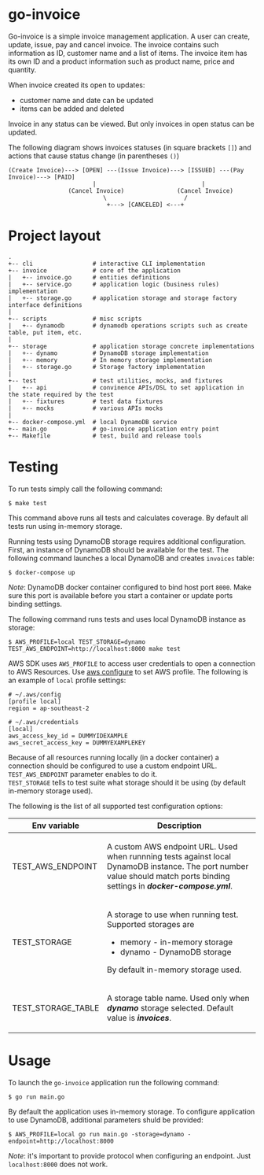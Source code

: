 # go-invoice

Go-invoice is a simple invoice management application. A user can create, update, issue, pay and cancel invoice.
The invoice contains such information as ID, customer name and a list of items. The invoice item has its own ID and a product information such as product name, price and quantity.

When invoice created its open to updates:
- customer name and date can be updated
- items can be added and deleted

Invoice in any status can be viewed. But only invoices in open status can be updated.

The following diagram shows invoices statuses (in square brackets `[]`) and actions that cause status change (in parentheses `()`)
```
(Create Invoice)---> [OPEN] ---(Issue Invoice)---> [ISSUED] ---(Pay Invoice)---> [PAID]
                        |                              |
                 (Cancel Invoice)               (Cancel Invoice)
                           \                      /
                            +---> [CANCELED] <---+
```

# Project layout
```
.
+-- cli                 # interactive CLI implementation
+-- invoice             # core of the application
|   +-- invoice.go      # entities definitions
|   +-- service.go      # application logic (business rules) implementation
|   +-- storage.go      # application storage and storage factory interface definitions
|
+-- scripts             # misc scripts
|   +-- dynamodb        # dynamodb operations scripts such as create table, put item, etc.
|
+-- storage             # application storage concrete implementations
|   +-- dynamo          # DynamoDB storage implementation
|   +-- memory          # In memory storage implementation
|   +-- storage.go      # Storage factory implementation
|
+-- test                # test utilities, mocks, and fixtures
|   +-- api             # convinence APIs/DSL to set application in the state required by the test
|   +-- fixtures        # test data fixtures
|   +-- mocks           # various APIs mocks
|
+-- docker-compose.yml  # local DynamoDB service
+-- main.go             # go-invoice application entry point
+-- Makefile            # test, build and release tools
```

# Testing
To run tests simply call the following command:
```
$ make test
```

This command above runs all tests and calculates coverage. By default all tests run using in-memory storage.

Running tests using DynamoDB storage requires additional configuration. First, an instance of DynamoDB should be available for the test. The following command launches a local DynamoDB and creates `invoices` table:
```
$ docker-compose up
```
_Note_: DynamoDB docker container configured to bind host port `8000`. Make sure this port is available before you start a container or update ports binding settings.

The following command runs tests and uses local DynamoDB instance as storage:
```
$ AWS_PROFILE=local TEST_STORAGE=dynamo TEST_AWS_ENDPOINT=http://localhost:8000 make test
```
AWS SDK uses `AWS_PROFILE` to access user credentials to open a connection to AWS Resources. Use [aws configure](https://docs.aws.amazon.com/cli/latest/userguide/cli-configure-files.html) to set AWS profile. The following is an example of `local` profile settings:
```
# ~/.aws/config
[profile local]
region = ap-southeast-2

# ~/.aws/credentials
[local]
aws_access_key_id = DUMMYIDEXAMPLE
aws_secret_access_key = DUMMYEXAMPLEKEY
```

Because of all resources running locally (in a docker container) a connection should be configured to use a custom endpoint URL. `TEST_AWS_ENDPOINT` parameter enables to do it.  
`TEST_STORAGE` tells to test suite what storage should it be using (by default in-memory storage used).

The following is the list of all supported test configuration options:
<table>
<thead><tr><th>Env variable</th><th>Description</th></thead>
<tbody>
<tr><td>
  TEST_AWS_ENDPOINT
</td><td>
  <p>A custom AWS endpoint URL. Used when runnning tests against local DynamoDB instance. The port number value should match ports binding settings in <b><i>docker-compose.yml</i></b>.</p>
</td></tr>
<tr><td>
  TEST_STORAGE
</td><td>
  <p>A storage to use when running test. Supported storages are</p>
  <ul>
    <li>memory - in-memory storage</li>
    <li>dynamo - DynamoDB storage</li>
  </ul>
  <p>By default in-memory storage used.</p>
</td></tr>
<tr><td>
  TEST_STORAGE_TABLE
</td><td>
  <p>A storage table name. Used only when <b><i>dynamo</i></b> storage selected. Default value is <b><i>invoices</i></b>.</p>
</td></tr>
</tbody>
</table>


# Usage
To launch the `go-invoice` application run the following command:
```
$ go run main.go
```

By default the application uses in-memory storage. To configure application to use DynamoDB, additional parameters shuld be provided:
```
$ AWS_PROFILE=local go run main.go -storage=dynamo -endpoint=http://localhost:8000
```

_Note_: it's important to provide protocol when configuring an endpoint. Just `localhost:8000` does not work.
